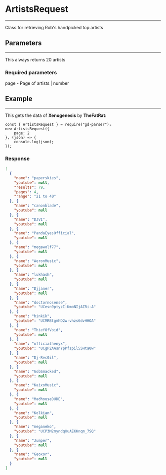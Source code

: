 # ArtistsRequest

---
Class for retrieving Rob's handpicked top artists

## Parameters

---
This always returns 20 artists
### Required parameters
page - Page of artists | number

## Example

---
This gets the data of **Xenogenesis** by **TheFatRat**:
```JS
const { ArtistsRequest } = require("gd-parser");
new ArtistsRequest({
    page: 2
}, (json) => {
    console.log(json);
});
```
### Response
```JSON
[
  {
    "name": "paperskies",
    "youtube": null,
    "results": 79,
    "pages": 4,
    "range": "21 to 40"
  }, {
    "name": "canonblade",
    "youtube": null
  }, {
    "name": "DJVI",
    "youtube": null
  }, {
    "name": "PandaEyesOfficial",
    "youtube": null
  }, {
    "name": "megawolf77",
    "youtube": null
  }, {
    "name": "AeronMusic",
    "youtube": null
  }, {
    "name": "lukhash",
    "youtube": null
  }, {
    "name": "Djjaner",
    "youtube": null
  }, {
    "name": "doctornosense",
    "youtube": "UCesn9ptyzI-KmoNIjAZRi-A"
  }, {
    "name": "hinkik",
    "youtube": "UCMRBtgmhD2w-vhzs6dvHHOA"
  }, {
    "name": "ThiefOfVoid",
    "youtube": null
  }, {
    "name": "officialhenyx",
    "youtube": "UCgPZAAsnYpPfzpil55Hta0w"
  }, {
    "name": "Dj-Rec0il",
    "youtube": null
  }, {
    "name": "GobSmacked",
    "youtube": null
  }, {
    "name": "KaixoMusic",
    "youtube": null
  }, {
    "name": "MadhouseDUDE",
    "youtube": null
  }, {
    "name": "Kolkian",
    "youtube": null
  }, {
    "name": "meganeko",
    "youtube": "UCP3M2myndqXuAEKKnqm_7SQ"
  }, {
    "name": "Jumper",
    "youtube": null
  }, {
    "name": "Geoxor",
    "youtube": null
  }
]
```
